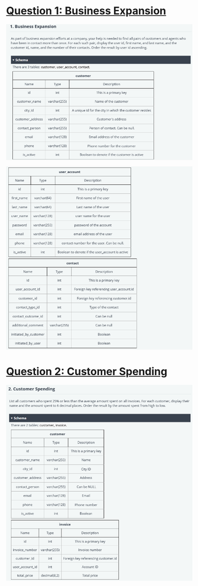 # [Question 1: Business Expansion](https://github.com/007aneesh/Hackerrank-SQL-Intermediate-Solutions/blob/main/Certification-Questions/Business_expansion.sql)

![This is an image](https://github.com/007aneesh/Hackerrank-SQL-Intermediate-Solutions/blob/main/Certification-Questions/img/1.png)

![This is an image](https://github.com/007aneesh/Hackerrank-SQL-Intermediate-Solutions/blob/main/Certification-Questions/img/2.png)


# [Question 2: Customer Spending](https://github.com/007aneesh/Hackerrank-SQL-Intermediate-Solutions/blob/main/Certification-Questions/Customer_spending.sql)

![This is an iamge](https://github.com/007aneesh/Hackerrank-SQL-Intermediate-Solutions/blob/main/Certification-Questions/img/3.png)
